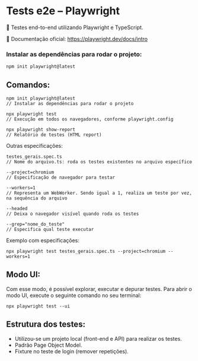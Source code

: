 # Tests e2e – Playwright
📌 Testes end-to-end utilizando Playwright e TypeScript. 

📄 Documentação oficial: https://playwright.dev/docs/intro

### Instalar as dependências para rodar o projeto: 
    npm init playwright@latest

## Comandos:
    npm init playwright@latest
    // Instalar as dependências para rodar o projeto

    npx playwright test     
    // Execução em todos os navegadores, conforme playwright.config

    npx playwright show-report      
    // Relatório de testes (HTML report) 

Outras especificações:
    
    testes_gerais.spec.ts      
    // Nome do arquivo.ts: roda os testes existentes no arquivo específico
    
    --project=chromium      
    // Especificação de navegador para testar
    
    --workers=1         
    // Representa um WebWorker. Sendo igual a 1, realiza um teste por vez, na sequência do arquivo

    --headed 
    // Deixa o navegador visível quando roda os testes 
    
    --grep="nome_do_teste"      
    // Especifica qual teste executar

Exemplo com especificações:

    npx playwright test testes_gerais.spec.ts --project=chromium --workers=1


## Modo UI:
Com esse modo, é possível explorar, executar e depurar testes. Para abrir o modo UI, execute o seguinte comando no seu terminal:

    npx playwright test --ui


## Estrutura dos testes:
- Utilizou-se um projeto local (front-end e API) para realizar os testes.
- Padrão Page Object Model. 
- Fixture no teste de login (remover repetições).
